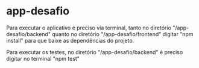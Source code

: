 # app-desafio

Para executar o aplicativo é preciso via terminal, tanto no diretório "/app-desafio/backend" quanto no diretório "/app-desafio/frontend" digitar "npm install" para que baixe as dependências do projeto.

Para executar os testes, no diretório "/app-desafio/backend" é preciso digitar no terminal "npm test"
